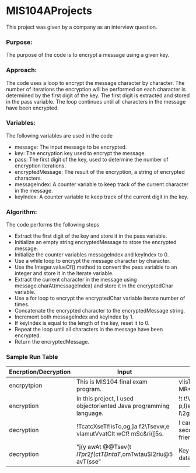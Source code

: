 # MIS104AProjects

This project was given by a company as an interview question.

 ### Purpose: 

The purpose of the code is to encrypt a message using a given key.

 ### Approach: 

The code uses a loop to encrypt the message character by character. The number of iterations the encryption will be 
performed on each character is determined by the first digit of the key. The first digit is extracted and stored in the 
pass variable. The loop continues until all characters in the message have been encrypted.

 ### Variables: 

The following variables are used in the code
 - message: The input message to be encrypted.
 - key: The encryption key used to encrypt the message.
 - pass: The first digit of the key, used to determine the number of encryption iterations.
 - encryptedMessage: The result of the encryption, a string of encrypted characters.
 - messageIndex: A counter variable to keep track of the current character in the message.
 - keyIndex: A counter variable to keep track of the current digit in the key.

 ### Algorithm: 
 The code performs the following steps

 - Extract the first digit of the key and store it in the pass variable.
 - Initialize an empty string encryptedMessage to store the encrypted message.
 - Initialize the counter variables messageIndex and keyIndex to 0.
 - Use a while loop to encrypt the message character by character.
 - Use the Integer.valueOf() method to convert the pass variable to an integer and store it in the iterate variable.
 - Extract the current character in the message using message.charAt(messageIndex) and store it in the encryptedChar variable.
 - Use a for loop to encrypt the encryptedChar variable iterate number of times.
 - Concatenate the encrypted character to the encryptedMessage string.
 - Increment both messageIndex and keyIndex by 1.
 - If keyIndex is equal to the length of the key, reset it to 0.
 - Repeat the loop until all characters in the message have been encrypted.
 - Return the encryptedMessage.

 ### Sample Run Table

| Encrption/Decryption | Input | Output |
  | ---------------------| -------------- |------------------------------------| 
  | encrpytpion          | This is MIS104 final exam program. | v!isTVA MR*N04T$Cna^c(xaaclrox\nm. |
  | encryption           | In this project, I used objectoriented Java programming language. | !t t!VA p,l)ec$4TI X7(d 2e)ec$l,ietf(d 3]ca l\2grnxainxc^anxwngee |
  | decryption           | !TcatcXseTf!isTo,og,]a f2\Tsevw,e vlamutVvatClt wCf! mSc&ri([5s. | I can use this program for secure communication with my friends. |
  | decryption           | "j(y awAt @@Tsev\(t $lTpr2f(ctTDntaT$,omTwtau$I2riu@5 avT(sse" | Key must be secret to protect data from unauthorized access. |
  
